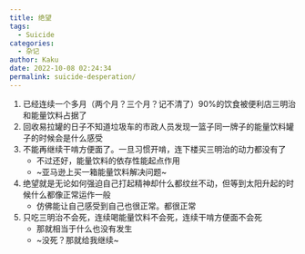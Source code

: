 ```yaml
---
title: 绝望
tags:
  - Suicide
categories:
  - 杂记
author: Kaku
date: 2022-10-08 02:24:34
permalink: suicide-desperation/
---
```


1. 已经连续一个多月（两个月？三个月？记不清了）90%的饮食被便利店三明治和能量饮料占据了
2. 回收易拉罐的日子不知道垃圾车的市政人员发现一篮子同一牌子的能量饮料罐子的时候会是什么感受
3. 不能再继续干啃方便面了。一旦习惯开啃，连下楼买三明治的动力都没有了
    - 不过还好，能量饮料的依存性能起点作用
    - ~亚马逊上买一箱能量饮料解决问题~
4. 绝望就是无论如何强迫自己打起精神却什么都纹丝不动，但等到太阳升起的时候什么都像正常运作一般
    - 仿佛能让自己感受到自己也很正常。都很正常
5. 只吃三明治不会死，连续喝能量饮料不会死，连续干啃方便面不会死
    - 那就相当于什么也没有发生
    - ~没死？那就给我继续~

<!--more-->

<lite-youtube videoid="7-kU8zW6FMo"></lite-youtube>
